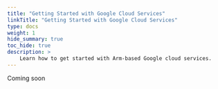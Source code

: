 ```yaml
---
title: "Getting Started with Google Cloud Services"
linkTitle: "Getting Started with Google Cloud Services"
type: docs
weight: 1
hide_summary: true
toc_hide: true
description: >
    Learn how to get started with Arm-based Google cloud services.
---
```


Coming soon
